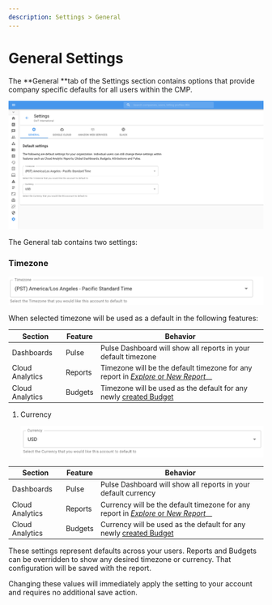 ```yaml
---
description: Settings > General
---
```


# General Settings

The **General **tab of the Settings section contains options that provide company specific defaults for all users within the CMP. &#x20;

![](<../.gitbook/assets/image (102).png>)

The General tab contains two settings:

### Timezone

![](<../.gitbook/assets/image (62).png>)

When selected timezone will be used as a default in the following features:

| Section         | Feature | Behavior                                                                                                                       |
| --------------- | ------- | ------------------------------------------------------------------------------------------------------------------------------ |
| Dashboards      | Pulse   | Pulse Dashboard will show all reports in your default timezone                                                                 |
| Cloud Analytics | Reports | Timezone will be the default timezone for any report in [_Explore_ or _New Report_](../cloud-analytics/create-cloud-report/)__ |
| Cloud Analytics | Budgets | Timezone will be used as the default for any newly [created Budget](../cloud-analytics/manage-budgets.md#creating-budgets)     |



1.  Currency

    ![](<../.gitbook/assets/image (79).png>)

| Section         | Feature | Behavior                                                                                                                       |
| --------------- | ------- | ------------------------------------------------------------------------------------------------------------------------------ |
| Dashboards      | Pulse   | Pulse Dashboard will show all reports in your default currency                                                                 |
| Cloud Analytics | Reports | Currency will be the default timezone for any report in [_Explore_ or _New Report_](../cloud-analytics/create-cloud-report/)__ |
| Cloud Analytics | Budgets | Currency will be used as the default for any newly [created Budget](../cloud-analytics/manage-budgets.md#creating-budgets)     |

These settings represent defaults across your users.  Reports and Budgets can be overridden to show any desired timezone or currency.  That configuration will be saved with the report.

Changing these values will immediately apply the setting to your account and requires no additional save action.

